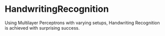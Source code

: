# HandwritingRecognition
Using Multilayer Perceptrons with varying setups, Handwriting Recognition is achieved with surprising success.
